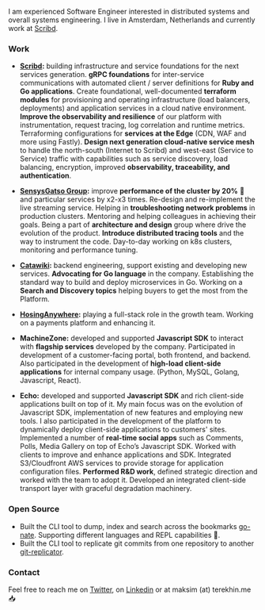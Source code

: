 I am experienced Software Engineer interested in distributed systems and overall systems engineering. I live in Amsterdam, Netherlands and currently work at [Scribd](https://www.scribd.com/).

### Work

* **[Scribd](https://www.scribd.com/):** building infrastructure and service foundations for the next services generation. **gRPC foundations** for inter-service communications with automated client / server definitions for **Ruby and Go applications**. Create foundational, well-documented **terraform modules** for provisioning and operating infrastructure (load balancers, deployments) and application services in a cloud native environment. **Improve the observability and resilience** of our platform with instrumentation, request tracing, log correlation and runtime metrics. Terraforming configurations for **services at the Edge** (CDN, WAF and more using Fastly). **Design next generation cloud-native service mesh** to handle the north-south (Internet to Scribd) and west-east (Service to Service) traffic with capabilities such as service discovery, load balancing, encryption, improved **observability, traceability, and authentication**.

* **[SensysGatso Group](https://www.sensysgatso.com/):** improve **performance of the cluster by 20%** 🚀 and particular services by x2-x3 times. Re-design and re-implement the live streaming service. Helping in **troubleshooting network problems** in production clusters. Mentoring and helping colleagues in achieving their goals. Being a part of **architecture and design** group where drive the evolution of the product. **Introduce distributed tracing tools** and the way to instrument the code. Day-to-day working on k8s clusters, monitoring and performance tuning.

* **[Catawiki](https://www.catawiki.com/en/):** backend engineering, support existing and developing new services. **Advocating for Go language** in the company. Establishing the standard way to build and deploy microservices in Go. Working on a **Search and Discovery topics** helping buyers to get the most from the Platform.

* **[HosingAnywhere](https://housinganywhere.com/):** playing a full-stack role in the growth team. Working on a payments platform and enhancing it.

* **MachineZone:** developed and supported **Javascript SDK** to interact with **flagship services** developed by the company. Participated in development of a customer-facing portal, both frontend, and backend. Also participated in the development of **high-load client-side applications** for internal company usage. (Python, MySQL, Golang, Javascript, React).

* **Echo:** developed and supported **Javascript SDK** and rich client-side applications built on top of it. My main focus was on the evolution of Javascript SDK, implementation of new features and employing new tools. I also participated in the development of the platform to dynamically deploy client-side applications to customers' sites. Implemented a number of **real-time social apps** such as Comments, Polls, Media Gallery on top of Echo’s Javascript SDK. Worked with clients to improve and enhance applications and SDK. Integrated S3/Cloudfront AWS services to provide storage for application configuration files. **Performed R&D work**, defined strategic direction and worked with the team to adopt it. Developed an integrated client-side transport layer with graceful degradation machinery.

### Open Source

* Built the CLI tool to dump, index and search across the bookmarks [go-nate](https://github.com/Neurostep/go-nate). Supporting different languages and REPL capabilities 🌠.
* Built the CLI tool to replicate git commits from one repository to another [git-replicator](https://github.com/Neurostep/git-replicator).

### Contact

Feel free to reach me on [Twitter](https://twitter.com/materAwe), on [Linkedin](https://www.linkedin.com/in/maksim-terekhin-469b2558/) or at maksim (at) terekhin.me 📥

<!--
**Neurostep/Neurostep** is a ✨ _special_ ✨ repository because its `README.md` (this file) appears on your GitHub profile.

Here are some ideas to get you started:

- 🔭 I’m currently working on ...
- 🌱 I’m currently learning ...
- 👯 I’m looking to collaborate on ...
- 🤔 I’m looking for help with ...
- 💬 Ask me about ...
- 📫 How to reach me: ...
- 😄 Pronouns: ...
- ⚡ Fun fact: ...
-->
